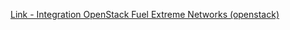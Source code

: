 [Link - Integration OpenStack Fuel Extreme Networks (openstack)](https://github.com/openstack/fuel-plugin-zabbix-monitoring-extreme-networks)
